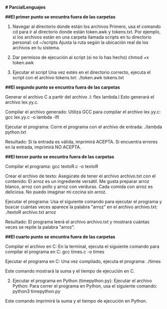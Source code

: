 **# ParcialLenguajes**

**##El primer punto se encuntra fuera de las carpetas**
  
  1. Navegar al directorio donde están los archivos
  Primero, usa el comando cd para ir al directorio donde están token.awk y tokens.txt. Por ejemplo, si los archivos están en una carpeta llamada scripts en tu directorio personal:
  cd ~/scripts
  Ajusta la ruta según la ubicación real de los archivos en tu sistema.

  2. Dar permisos de ejecución al script (si no lo has hecho)
  chmod +x token.awk

  4. Ejecutar el script
  Una vez estés en el directorio correcto, ejecuta el script con el archivo tokens.txt:
  ./token.awk tokens.txt

**##El segundo punto se encuntra fuera de las carpetas**
  
  Generar el archivo C a partir del archivo .l:
  flex lambda.l
  Esto generará el archivo lex.yy.c.

  Compilar el archivo generado: Utiliza GCC para compilar el archivo lex.yy.c:
  gcc lex.yy.c -o lambda -lfl

  Ejecutar el programa: Corre el programa con el archivo de entrada:
  ./lambda python.txt

Resultado:
Si la entrada es válida, imprimirá ACEPTA.
Si encuentra errores en la entrada, imprimirá NO ACEPTA.

**##El tercer punto se encuntra fuera de las carpetas**

Compilar el programa:
gcc textoR.c -o textoR

Crear el archivo de texto: Asegúrate de tener el archivo archivo.txt con el contenido:
El arroz es un ingrediente versátil. Me gusta preparar arroz blanco, arroz con pollo y arroz con verduras. Cada comida con arroz es deliciosa. No puedo imaginar mi cocina sin arroz.

Ejecutar el programa: Usa el siguiente comando para ejecutar el programa y buscar cuántas veces aparece la palabra "arroz" en el archivo archivo.txt:
./textoR archivo.txt arroz

Resultado:
El programa leerá el archivo archivo.txt y mostrará cuántas veces se repite la palabra "arroz".

**##El cuarto punto se encuntra fuera de las carpetas**

Compilar el archivo en C: En la terminal, ejecuta el siguiente comando para compilar el programa en C:
gcc times.c -o times

Ejecutar el programa en C: Una vez compilado, ejecuta el programa:
./times

Este comando mostrará la suma y el tiempo de ejecución en C.

2. Ejecutar el programa en Python (timepython.py):
Ejecutar el archivo Python: Para correr el programa en Python, usa el siguiente comando:
python3 timepython.py

Este comando imprimirá la suma y el tiempo de ejecución en Python.
